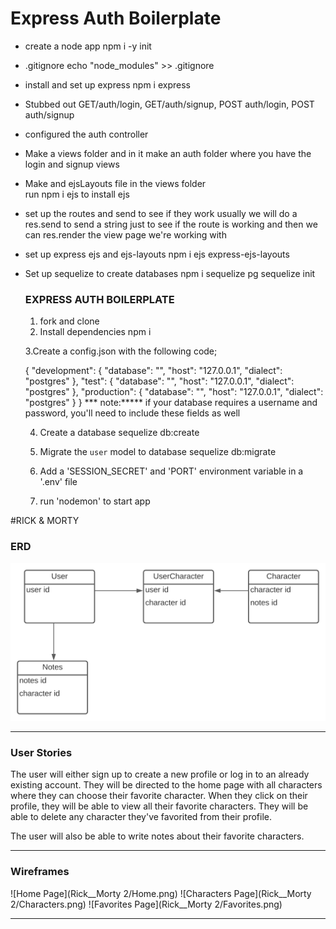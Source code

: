 # Express Auth Boilerplate

* create a node app
    npm i -y init
* .gitignore
     echo "node_modules" >> .gitignore
* install and set up express
    npm i express
* Stubbed out GET/auth/login, GET/auth/signup, POST auth/login, POST auth/signup
* configured the auth controller   
* Make a views folder and in it make an auth folder where you have the login and signup views
* Make and ejsLayouts file in the views folder    
    run npm i ejs to install ejs
* set up the routes and send to see if they work
    usually we will do a res.send to send a string just to see if the route is working and then we can res.render the view page we're working with
* set up express ejs and ejs-layouts
    npm i ejs express-ejs-layouts

* Set up sequelize to create databases
    npm i sequelize pg
    sequelize init

    ### EXPRESS AUTH BOILERPLATE
     1. fork and clone
     2. Install dependencies
     npm i

     3.Create a config.json with the following code;

     {
  "development": {
    "database": "<insert develop db name here>",
    "host": "127.0.0.1",
    "dialect": "postgres"
  },
  "test": {
    "database": "<insert test db name here>",
    "host": "127.0.0.1",
    "dialect": "postgres"
  },
  "production": {
    "database": "<insert production db name here>",
    "host": "127.0.0.1",
    "dialect": "postgres"
  }
}
*** note:***** if your database requires a username and password, you'll need to include these fields as well

     4. Create a database
     sequelize db:create <insert db name here>

     5. Migrate the `user` model to database
     sequelize db:migrate

     6. Add a 'SESSION_SECRET' and 'PORT' environment variable in a '.env' file

     7. run 'nodemon' to start app


#RICK & MORTY 

### ERD

<img src = "Project 2 readme ERD.svg">


----------------------------------------------------------
### User Stories

The user will either sign up to create a new profile or log in to an already existing account. They will be directed to the home page with all characters where they can choose their favorite character. When they click on their profile, they will be able to view all their favorite characters. They will be able to delete any character they've favorited from their profile. 

The user will also be able to write notes about their favorite characters. 

----------------------------------------------------------
### Wireframes

![Home Page](Rick__Morty 2/Home.png)
![Characters Page](Rick__Morty 2/Characters.png)
![Favorites Page](Rick__Morty 2/Favorites.png)

----------------------------------------------------------








    








